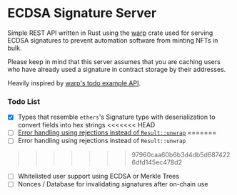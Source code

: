 # ECDSA Signature Server

Simple REST API written in Rust using the [warp](https://docs.rs/warp/) crate used for serving ECDSA signatures to prevent automation software from minting NFTs in bulk.

Please keep in mind that this server assumes that you are caching users who have already used a signature in contract storage by their addresses.  

Heavily inspired by [warp's todo example API](https://github.com/seanmonstar/warp/blob/master/examples/todos.rs).

### Todo List
- [x] Types that resemble `ethers`'s Signature type with deserialization to convert fields into hex strings 
<<<<<<< HEAD
- [ ] [Error handling using rejections instead of `Result::unwrap`](https://github.com/seanmonstar/warp/pull/458)
=======
- [ ] Error handling using rejections instead of `Result::unwrap`
>>>>>>> 97960caa60b6b3d4db5d6874226dfd145ec478d2
- [ ] Whitelisted user support using ECDSA or Merkle Trees
- [ ] Nonces / Database for invalidating signatures after on-chain use